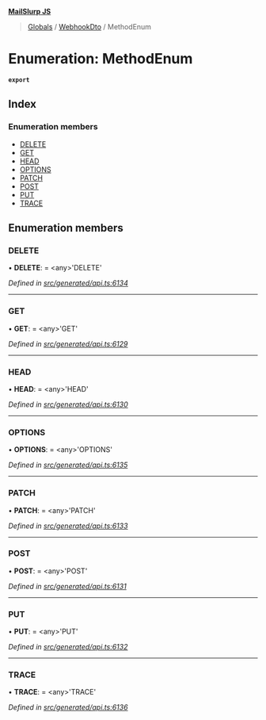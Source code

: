 **[MailSlurp JS](../README.md)**

> [Globals](../README.md) / [WebhookDto](../modules/webhookdto.md) / MethodEnum

# Enumeration: MethodEnum

**`export`** 

## Index

### Enumeration members

* [DELETE](webhookdto.methodenum.md#delete)
* [GET](webhookdto.methodenum.md#get)
* [HEAD](webhookdto.methodenum.md#head)
* [OPTIONS](webhookdto.methodenum.md#options)
* [PATCH](webhookdto.methodenum.md#patch)
* [POST](webhookdto.methodenum.md#post)
* [PUT](webhookdto.methodenum.md#put)
* [TRACE](webhookdto.methodenum.md#trace)

## Enumeration members

### DELETE

•  **DELETE**:  = \<any>'DELETE'

*Defined in [src/generated/api.ts:6134](https://github.com/mailslurp/mailslurp-client/blob/ad6aa3d/src/generated/api.ts#L6134)*

___

### GET

•  **GET**:  = \<any>'GET'

*Defined in [src/generated/api.ts:6129](https://github.com/mailslurp/mailslurp-client/blob/ad6aa3d/src/generated/api.ts#L6129)*

___

### HEAD

•  **HEAD**:  = \<any>'HEAD'

*Defined in [src/generated/api.ts:6130](https://github.com/mailslurp/mailslurp-client/blob/ad6aa3d/src/generated/api.ts#L6130)*

___

### OPTIONS

•  **OPTIONS**:  = \<any>'OPTIONS'

*Defined in [src/generated/api.ts:6135](https://github.com/mailslurp/mailslurp-client/blob/ad6aa3d/src/generated/api.ts#L6135)*

___

### PATCH

•  **PATCH**:  = \<any>'PATCH'

*Defined in [src/generated/api.ts:6133](https://github.com/mailslurp/mailslurp-client/blob/ad6aa3d/src/generated/api.ts#L6133)*

___

### POST

•  **POST**:  = \<any>'POST'

*Defined in [src/generated/api.ts:6131](https://github.com/mailslurp/mailslurp-client/blob/ad6aa3d/src/generated/api.ts#L6131)*

___

### PUT

•  **PUT**:  = \<any>'PUT'

*Defined in [src/generated/api.ts:6132](https://github.com/mailslurp/mailslurp-client/blob/ad6aa3d/src/generated/api.ts#L6132)*

___

### TRACE

•  **TRACE**:  = \<any>'TRACE'

*Defined in [src/generated/api.ts:6136](https://github.com/mailslurp/mailslurp-client/blob/ad6aa3d/src/generated/api.ts#L6136)*
